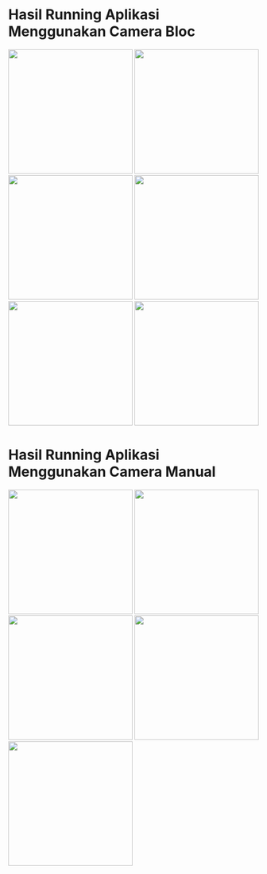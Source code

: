 <h1>Hasil Running Aplikasi Menggunakan Camera Bloc</h1>

<img src="https://github.com/user-attachments/assets/04b39431-9867-422e-8c4a-71384b8ff9ce" width="250"/>
<img src="https://github.com/user-attachments/assets/46972436-9cb7-4d1a-9a88-55dd57591286" width="250"/>
<img src="https://github.com/user-attachments/assets/be3a5865-abee-4a80-8a24-584a6c7a73ca" width="250"/>
<img src="https://github.com/user-attachments/assets/0f72e22b-e6fe-46ab-bca6-fc7f0f503ab4" width="250"/>
<img src="https://github.com/user-attachments/assets/7d061e46-5289-4fb1-88ea-5e8d2c1f7af9" width="250"/>
<img src="https://github.com/user-attachments/assets/b3b2f2e9-cd68-4e0b-9174-e7e0d0731e51" width="250"/>

<h1>Hasil Running Aplikasi Menggunakan Camera Manual</h1>
<img src="https://github.com/user-attachments/assets/568cb2e0-0866-4a0b-abc8-9ce083be2e2f" width="250" />
<img src="https://github.com/user-attachments/assets/43a2e119-a01d-4ebb-8476-2bbde56c3607" width="250" />
<img src="https://github.com/user-attachments/assets/07b86562-7933-4895-9a69-9f18ab721010" width="250" />
<img src="https://github.com/user-attachments/assets/a75ec9bb-3a8e-4ac2-b56d-807ec42f6c53" width="250" />
<img src="https://github.com/user-attachments/assets/cb154000-f8a0-4f4f-9c42-96a78bb56344" width="250" />


